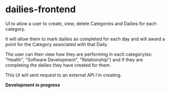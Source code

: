 # dailies-frontend

  UI to allow a user to create, view, delete Categories and Dailies for each category.

  It will allow them to mark dailies as completed for each day and will award a point for the Category
  associated with that Daily. 

  The user can then view how they are performing in each category(ex: "Health", "Software Development", "Relationship")
  and if they are completing the dailies they have created for them.

  This UI will sent request to an external API i'm creating.

**Development in progress**
